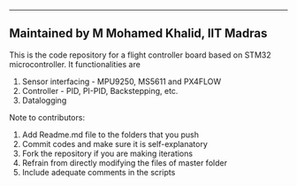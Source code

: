------------------------------------------
Maintained by M Mohamed Khalid, IIT Madras
------------------------------------------

This is the code repository for a flight controller board based on STM32 microcontroller. It functionalities are
1. Sensor interfacing - MPU9250, MS5611 and PX4FLOW
2. Controller         - PID, PI-PID, Backstepping, etc.
3. Datalogging

Note to contributors: 
1. Add Readme.md file to the folders that you push
2. Commit codes and make sure it is self-explanatory
3. Fork the repository if you are making iterations
4. Refrain from directly modifying the files of master folder
5. Include adequate comments in the scripts
